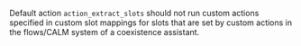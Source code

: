Default action `action_extract_slots` should not run custom actions specified in custom slot mappings for slots
that are set by custom actions in the flows/CALM system of a coexistence assistant.
